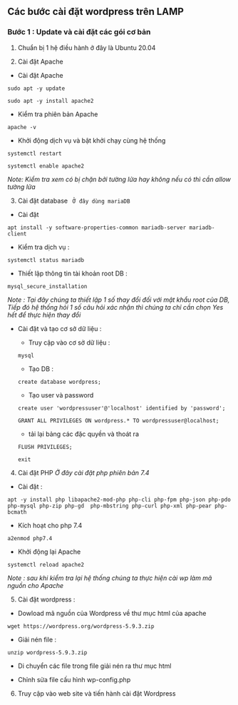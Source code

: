 ## Các bước cài đặt wordpress trên LAMP 
###  Bước 1 : Update và cài đặt các gói cơ bản 
1. Chuẩn bị 1 hệ điều hành ở đây là Ubuntu 20.04 

2. Cài đặt Apache 

- Cài đặt Apache 

```
sudo apt -y update

sudo apt -y install apache2

```
- Kiểm tra phiên bản Apache 

```
apache -v

```

- Khởi động dịch vụ và bật khởi chạy cùng hệ thống 

```
systemctl restart

systemctl enable apache2

```

*Note: Kiểm tra xem có bị chặn bởi tường lửa hay không nếu có thì cần allow tường lửa*

3. Cài đặt database ` Ở đây dùng mariaDB`

- Cài đặt 

```
apt install -y software-properties-common mariadb-server mariadb-client 

```

- Kiểm tra dịch vụ : 

```
systemctl status mariadb

```

- Thiết lập thông tin tài khoản root DB : 

```
mysql_secure_installation

```

*Note : Tại đây chúng ta thiết lập 1 số thay đổi đối với mật khẩu root của DB, Tiếp đó hệ thống hỏi 1 số câu hỏi xác nhận thì chúng ta chỉ cần chọn Yes hết để thực hiện thay đổi* 

- Cài đặt và tạo cơ sở dữ liệu :

    - Truy cập vào cơ sở dữ liệu : 

    ```
    mysql

    ```
    - Tạo DB : 

    ```
    create database wordpress;

    ```

    - Tạo user và password 

    ```
    create user 'wordpressuser'@'localhost' identified by 'password';

    ```

    ```
    GRANT ALL PRIVILEGES ON wordpress.* TO wordpressuser@localhost;
    
    ```

    - tải lại bảng các đặc quyền và thoát ra 
    ```
    FLUSH PRIVILEGES;

    exit

    ```


4. Cài đặt PHP 
*Ở đây cài đặt php phiên bản 7.4*

- Cài đặt : 
```
apt -y install php libapache2-mod-php php-cli php-fpm php-json php-pdo php-mysql php-zip php-gd  php-mbstring php-curl php-xml php-pear php-bcmath

```

- Kích hoạt cho php 7.4 
```
a2enmod php7.4

```

- Khởi động lại Apache
```
systemctl reload apache2 

```
*Note : sau khi kiểm tra lại hệ thống chúng ta thực hiện cài wp làm mã nguồn cho Apache*


5. Cài đặt wordpress : 
- Dowload mã nguồn của Wordpress về thư mục html của apache 
```
wget https://wordpress.org/wordpress-5.9.3.zip

```

- Giải nén file : 
```
unzip wordpress-5.9.3.zip

```

- Di chuyển các file trong file giải nén ra thư mục html 

- Chỉnh sửa file cấu hình wp-config.php 

6. Truy cập vào web site và tiến hành cài đặt Wordpress 




